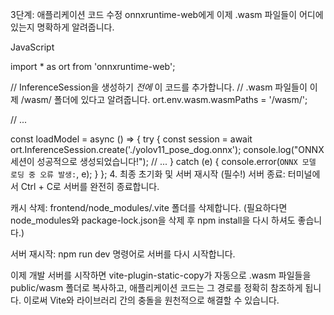
3단계: 애플리케이션 코드 수정
 onnxruntime-web에게 이제 .wasm 파일들이 어디에 있는지 명확하게 알려줍니다.

JavaScript

import * as ort from 'onnxruntime-web';

// InferenceSession을 생성하기 *전에* 이 코드를 추가합니다.
// .wasm 파일들이 이제 /wasm/ 폴더에 있다고 알려줍니다.
ort.env.wasm.wasmPaths = '/wasm/';

// ...

const loadModel = async () => {
  try {
    const session = await ort.InferenceSession.create('./yolov11_pose_dog.onnx');
    console.log("ONNX 세션이 성공적으로 생성되었습니다!");
    // ...
  } catch (e) {
    console.error(`ONNX 모델 로딩 중 오류 발생:`, e);
  }
};
4. 최종 초기화 및 서버 재시작 (필수!)
서버 종료: 터미널에서 Ctrl + C로 서버를 완전히 종료합니다.

캐시 삭제: frontend/node_modules/.vite 폴더를 삭제합니다. (필요하다면 node_modules와 package-lock.json을 삭제 후 npm install을 다시 하셔도 좋습니다.)

서버 재시작: npm run dev 명령어로 서버를 다시 시작합니다.

이제 개발 서버를 시작하면 vite-plugin-static-copy가 자동으로 .wasm 파일들을 public/wasm 폴더로 복사하고, 애플리케이션 코드는 그 경로를 정확히 참조하게 됩니다. 이로써 Vite와 라이브러리 간의 충돌을 원천적으로 해결할 수 있습니다.